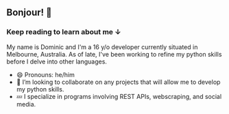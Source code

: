 ## Bonjour! 🐚

### Keep reading to learn about me ↓

My name is Dominic and I'm a 16 y/o developer currently situated in Melbourne, Australia.
As of late, I've been working to refine my python skills before I delve into other languages. 

- 😄 Pronouns: he/him
- 👯 I’m looking to collaborate on any projects that will allow me to develop my python skills.
- 💤 I specialize in programs involving REST APIs, webscraping, and social media.
